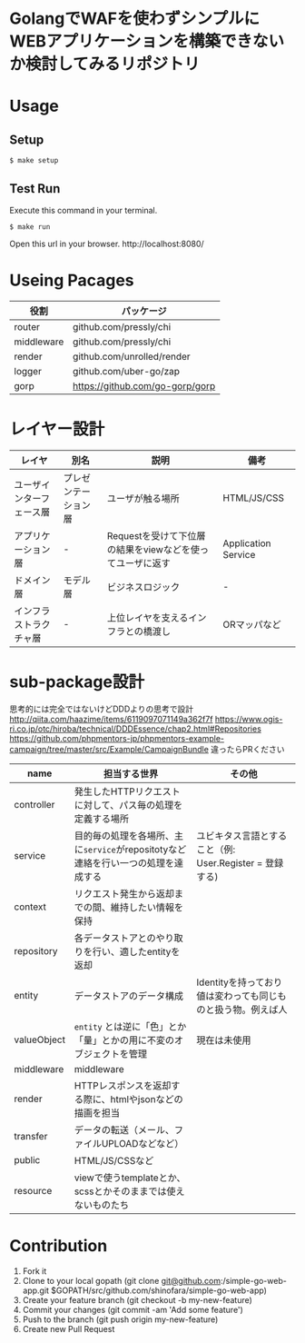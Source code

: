 GolangでWAFを使わずシンプルにWEBアプリケーションを構築できないか検討してみるリポジトリ
===========================

# Usage

## Setup

```
$ make setup
```

## Test Run

Execute this command in your terminal.

```
$ make run
```

Open this url in your browser.
http://localhost:8080/

# Useing Pacages

| 役割       | パッケージ                           |
| ---------- | ------------------------------------ |
| router     | github.com/pressly/chi               |
| middleware | github.com/pressly/chi               |
| render     | github.com/unrolled/render           |
| logger     | github.com/uber-go/zap               |
| gorp       | https://github.com/go-gorp/gorp      |

# レイヤー設計

| レイヤ                    | 別名                 | 説明                                                     | 備考                |
| ------------------------- | -------------------- | -------------------------------------------------------- | ------------------- |
| ユーザインターフェース層  | プレゼンテーション層 | ユーザが触る場所                                         | HTML/JS/CSS         |
| アプリケーション層        | -                    | Requestを受けて下位層の結果をviewなどを使ってユーザに返す| Application Service |
| ドメイン層                | モデル層             | ビジネスロジック                                         | -                   |
| インフラストラクチャ層    | -                    | 上位レイヤを支えるインフラとの橋渡し                     | ORマッパなど        |


# sub-package設計

思考的には完全ではないけどDDDよりの思考で設計
http://qiita.com/haazime/items/6119097071149a362f7f
https://www.ogis-ri.co.jp/otc/hiroba/technical/DDDEssence/chap2.html#Repositories
https://github.com/phpmentors-jp/phpmentors-example-campaign/tree/master/src/Example/CampaignBundle
違ったらPRください

| name        | 担当する世界                                                                      | その他                                                       |
| ----------- | ----------------------------------------------------------------------------------| ------------------------------------------------------------ |
| controller     | 発生したHTTPリクエストに対して、パス毎の処理を定義する場所                        |                                                              |
| service     | 目的毎の処理を各場所、主に`service`がrepositotyなど連絡を行い一つの処理を達成する | ユビキタス言語とすること（例: User.Register = 登録する)      |
| context     | リクエスト発生から返却までの間、維持したい情報を保持                              |                                                              |
| repository  | 各データストアとのやり取りを行い、適したentityを返却                              |                                                              |
| entity      | データストアのデータ構成                                                          | Identityを持っており値は変わっても同じものと扱う物。例えば人 |
| valueObject | `entity` とは逆に「色」とか「量」とかの用に不変のオブジェクトを管理               | 現在は未使用                                                 |
| middleware  | middleware                                                                        |                                                              |
| render      | HTTPレスポンスを返却する際に、htmlやjsonなどの描画を担当                          |                                                              |
| transfer    | データの転送（メール、ファイルUPLOADなどなど）                                    |                                                              |
| public      | HTML/JS/CSSなど                                                                   |                                                              |
| resource    | viewで使うtemplateとか、scssとかそのままでは使えないものたち                      |                                    |

# Contribution

1. Fork it
2. Clone to your local gopath (git clone git@github.com:<YOUR NAME>/simple-go-web-app.git $GOPATH/src/github.com/shinofara/simple-go-web-app)
3. Create your feature branch (git checkout -b my-new-feature)
4. Commit your changes (git commit -am 'Add some feature')
5. Push to the branch (git push origin my-new-feature)
6. Create new Pull Request